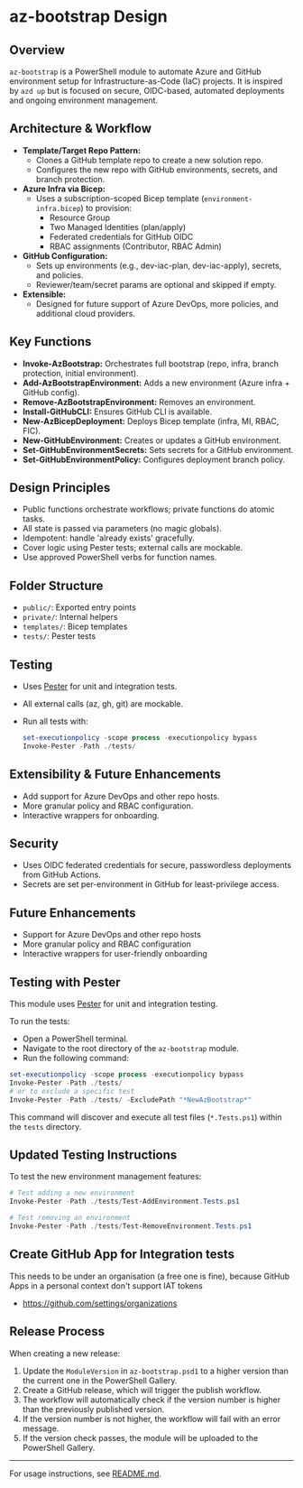 # az-bootstrap Design

## Overview

`az-bootstrap` is a PowerShell module to automate Azure and GitHub environment setup for Infrastructure-as-Code (IaC) projects. It is inspired by `azd up` but is focused on secure, OIDC-based, automated deployments and ongoing environment management.

## Architecture & Workflow

- **Template/Target Repo Pattern:**
  - Clones a GitHub template repo to create a new solution repo.
  - Configures the new repo with GitHub environments, secrets, and branch protection.
- **Azure Infra via Bicep:**
  - Uses a subscription-scoped Bicep template (`environment-infra.bicep`) to provision:
    - Resource Group
    - Two Managed Identities (plan/apply)
    - Federated credentials for GitHub OIDC
    - RBAC assignments (Contributor, RBAC Admin)
- **GitHub Configuration:**
  - Sets up environments (e.g., dev-iac-plan, dev-iac-apply), secrets, and policies.
  - Reviewer/team/secret params are optional and skipped if empty.
- **Extensible:**
  - Designed for future support of Azure DevOps, more policies, and additional cloud providers.

## Key Functions

- **Invoke-AzBootstrap:** Orchestrates full bootstrap (repo, infra, branch protection, initial environment).
- **Add-AzBootstrapEnvironment:** Adds a new environment (Azure infra + GitHub config).
- **Remove-AzBootstrapEnvironment:** Removes an environment.
- **Install-GitHubCLI:** Ensures GitHub CLI is available.
- **New-AzBicepDeployment:** Deploys Bicep template (infra, MI, RBAC, FIC).
- **New-GitHubEnvironment:** Creates or updates a GitHub environment.
- **Set-GitHubEnvironmentSecrets:** Sets secrets for a GitHub environment.
- **Set-GitHubEnvironmentPolicy:** Configures deployment branch policy.

## Design Principles

- Public functions orchestrate workflows; private functions do atomic tasks.
- All state is passed via parameters (no magic globals).
- Idempotent: handle 'already exists' gracefully.
- Cover logic using Pester tests; external calls are mockable.
- Use approved PowerShell verbs for function names.

## Folder Structure

- `public/`: Exported entry points
- `private/`: Internal helpers
- `templates/`: Bicep templates
- `tests/`: Pester tests

## Testing

- Uses [Pester](https://pester.dev/) for unit and integration tests.
- All external calls (az, gh, git) are mockable.
- Run all tests with:

  ```powershell
  set-executionpolicy -scope process -executionpolicy bypass
  Invoke-Pester -Path ./tests/
  ```

## Extensibility & Future Enhancements

- Add support for Azure DevOps and other repo hosts.
- More granular policy and RBAC configuration.
- Interactive wrappers for onboarding.

## Security

- Uses OIDC federated credentials for secure, passwordless deployments from GitHub Actions.
- Secrets are set per-environment in GitHub for least-privilege access.

## Future Enhancements

- Support for Azure DevOps and other repo hosts
- More granular policy and RBAC configuration
- Interactive wrappers for user-friendly onboarding

## Testing with Pester

This module uses [Pester](https://pester.dev/) for unit and integration testing.

To run the tests:

- Open a PowerShell terminal.
- Navigate to the root directory of the `az-bootstrap` module.
- Run the following command:

```powershell
set-executionpolicy -scope process -executionpolicy bypass
Invoke-Pester -Path ./tests/
# or to exclude a specific test
Invoke-Pester -Path ./tests/ -ExcludePath "*NewAzBootstrap*"
```

This command will discover and execute all test files (`*.Tests.ps1`) within the `tests` directory.

## Updated Testing Instructions

To test the new environment management features:

```powershell
# Test adding a new environment
Invoke-Pester -Path ./tests/Test-AddEnvironment.Tests.ps1

# Test removing an environment
Invoke-Pester -Path ./tests/Test-RemoveEnvironment.Tests.ps1
```

## Create GitHub App for Integration tests

This needs to be under an organisation (a free one is fine), because GitHub Apps in a personal context don't support IAT tokens

- <https://github.com/settings/organizations>

## Release Process

When creating a new release:

1. Update the `ModuleVersion` in `az-bootstrap.psd1` to a higher version than the current one in the PowerShell Gallery.
2. Create a GitHub release, which will trigger the publish workflow.
3. The workflow will automatically check if the version number is higher than the previously published version.
4. If the version number is not higher, the workflow will fail with an error message.
5. If the version check passes, the module will be uploaded to the PowerShell Gallery.

---

For usage instructions, see [README.md](./README.md).
